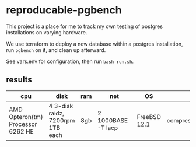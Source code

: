# reproducable-pgbench

This project is a place for me to track my own testing of postgres installations on varying hardware.

We use terraform to deploy a new database within a postgres installation, run `pgbench` on it, and clean up afterward.

See vars.env for configuration, then run `bash run.sh`.

## results

| cpu					| disk					| ram	| net			| OS		| notes						| load time	| tps		|
|---					|---					|---	|---			|---		|---						|---		|---		|
| AMD Opteron(tm) Processor 6262 HE	| 4 3-disk raidz, 7200rpm 1TB each	| 8gb	| 2 1000BASE-T lacp	| FreeBSD 12.1	| compression=lz4,atime=off,recordsize=128k	| 91m5.090s	| 73.196155	|
